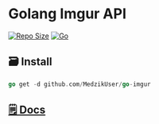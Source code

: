 # Golang Imgur API

[![Repo Size](https://img.shields.io/github/repo-size/MedzikUser/go-imgur)](https://github.com/MedzikUser/go-imgur)
[![Go](https://github.com/MedzikUser/go-imgur/actions/workflows/go.yml/badge.svg?branch=main)](https://github.com/MedzikUser/go-imgur/actions/workflows/go.yml)

## 🗃 Install

```go
go get -d github.com/MedzikUser/go-imgur
```

## [🗒 Docs](https://pkg.go.dev/github.com/MedzikUser/go-imgur)
